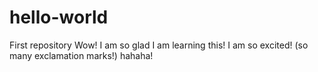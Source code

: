 # hello-world
First repository
Wow! I am so glad I am learning this! I am so excited! (so many exclamation marks!) hahaha!
